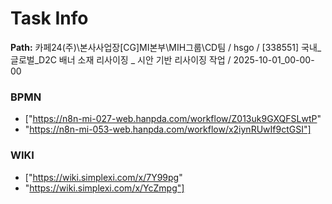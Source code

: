 # Task Info

**Path:** 카페24(주)\본사사업장\[CG]MI본부\MIH그룹\CD팀 / hsgo / [338551] 국내_글로벌_D2C 배너 소재 리사이징 _ 시안 기반 리사이징 작업 / 2025-10-01_00-00-00

### BPMN
- ["https://n8n-mi-027-web.hanpda.com/workflow/Z013uk9GXQFSLwtP"
- "https://n8n-mi-053-web.hanpda.com/workflow/x2iynRUwIf9ctGSI"]

### WIKI
- ["https://wiki.simplexi.com/x/7Y99pg"
- "https://wiki.simplexi.com/x/YcZmpg"]

